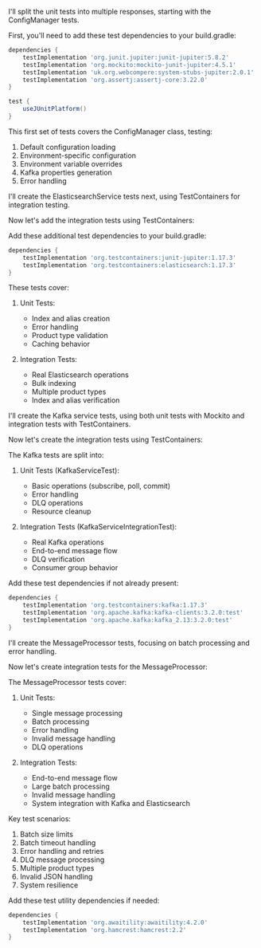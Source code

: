 I'll split the unit tests into multiple responses, starting with the ConfigManager tests.



First, you'll need to add these test dependencies to your build.gradle:
```groovy
dependencies {
    testImplementation 'org.junit.jupiter:junit-jupiter:5.8.2'
    testImplementation 'org.mockito:mockito-junit-jupiter:4.5.1'
    testImplementation 'uk.org.webcompere:system-stubs-jupiter:2.0.1'
    testImplementation 'org.assertj:assertj-core:3.22.0'
}

test {
    useJUnitPlatform()
}
```

This first set of tests covers the ConfigManager class, testing:
1. Default configuration loading
2. Environment-specific configuration
3. Environment variable overrides
4. Kafka properties generation
5. Error handling


I'll create the ElasticsearchService tests next, using TestContainers for integration testing.



Now let's add the integration tests using TestContainers:

Add these additional test dependencies to your build.gradle:
```groovy
dependencies {
    testImplementation 'org.testcontainers:junit-jupiter:1.17.3'
    testImplementation 'org.testcontainers:elasticsearch:1.17.3'
}
```

These tests cover:

1. Unit Tests:
   - Index and alias creation
   - Error handling
   - Product type validation
   - Caching behavior

2. Integration Tests:
   - Real Elasticsearch operations
   - Bulk indexing
   - Multiple product types
   - Index and alias verification

I'll create the Kafka service tests, using both unit tests with Mockito and integration tests with TestContainers.



Now let's create the integration tests using TestContainers:

The Kafka tests are split into:

1. Unit Tests (KafkaServiceTest):
   - Basic operations (subscribe, poll, commit)
   - Error handling
   - DLQ operations
   - Resource cleanup

2. Integration Tests (KafkaServiceIntegrationTest):
   - Real Kafka operations
   - End-to-end message flow
   - DLQ verification
   - Consumer group behavior

Add these test dependencies if not already present:
```groovy
dependencies {
    testImplementation 'org.testcontainers:kafka:1.17.3'
    testImplementation 'org.apache.kafka:kafka-clients:3.2.0:test'
    testImplementation 'org.apache.kafka:kafka_2.13:3.2.0:test'
}
```

I'll create the MessageProcessor tests, focusing on batch processing and error handling.



Now let's create integration tests for the MessageProcessor:

The MessageProcessor tests cover:

1. Unit Tests:
   - Single message processing
   - Batch processing
   - Error handling
   - Invalid message handling
   - DLQ operations

2. Integration Tests:
   - End-to-end message flow
   - Large batch processing
   - Invalid message handling
   - System integration with Kafka and Elasticsearch

Key test scenarios:
1. Batch size limits
2. Batch timeout handling
3. Error handling and retries
4. DLQ message processing
5. Multiple product types
6. Invalid JSON handling
7. System resilience

Add these test utility dependencies if needed:
```groovy
dependencies {
    testImplementation 'org.awaitility:awaitility:4.2.0'
    testImplementation 'org.hamcrest:hamcrest:2.2'
}
```

